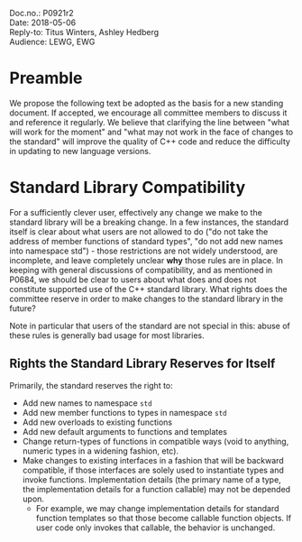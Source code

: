 Doc.no.: P0921r2<br>
Date: 2018-05-06<br>
Reply-to: Titus Winters, Ashley Hedberg<br>
Audience: LEWG, EWG

# Preamble

We propose the following text be adopted as the basis for a new standing
document.  If accepted, we encourage all committee members to discuss it and
reference it regularly. We believe that clarifying the line between "what will
work for the moment" and "what may not work in the face of changes to the
standard" will improve the quality of C++ code and reduce the difficulty in
updating to new language versions.

# Standard Library Compatibility

For a sufficiently clever user, effectively any change we make to the standard
library will be a breaking change. In a few instances, the standard itself is
clear about what users are not allowed to do ("do not take the address of member
functions of standard types", "do not add new names into namespace std") - those
restrictions are not widely understood, are incomplete, and leave completely
unclear **why** those rules are in place. In keeping with general discussions of
compatibility, and as mentioned in P0684, we should be clear to users about what
does and does not constitute supported use of the C++ standard library.  What
rights does the committee reserve in order to make changes to the standard
library in the future? 

Note in particular that users of the standard are not special in this: abuse of
these rules is generally bad usage for most libraries.

## Rights the Standard Library Reserves for Itself

Primarily, the standard reserves the right to:

*   Add new names to namespace `std`
*   Add new member functions to types in namespace `std`
*   Add new overloads to existing functions
*   Add new default arguments to functions and templates
*   Change return-types of functions in compatible ways (void to anything,
    numeric types in a widening fashion, etc).
*   Make changes to existing interfaces in a fashion that will be backward
    compatible, if those interfaces are solely used to instantiate types and
    invoke functions. Implementation details (the primary name of a type, the
    implementation details for a function callable) may not be depended upon.
    *   For example, we may change implementation details for standard function
        templates so that those become callable function objects. If user code
        only invokes that callable, the behavior is unchanged. 

